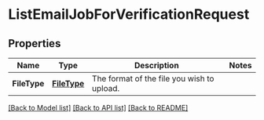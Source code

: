 # ListEmailJobForVerificationRequest

## Properties

Name | Type | Description | Notes
------------ | ------------- | ------------- | -------------
**FileType** | [**FileType**](FileType.md) | The format of the file you wish to upload. |

[[Back to Model list]](../README.md#documentation-for-models) [[Back to API list]](../README.md#documentation-for-api-endpoints) [[Back to README]](../README.md)


